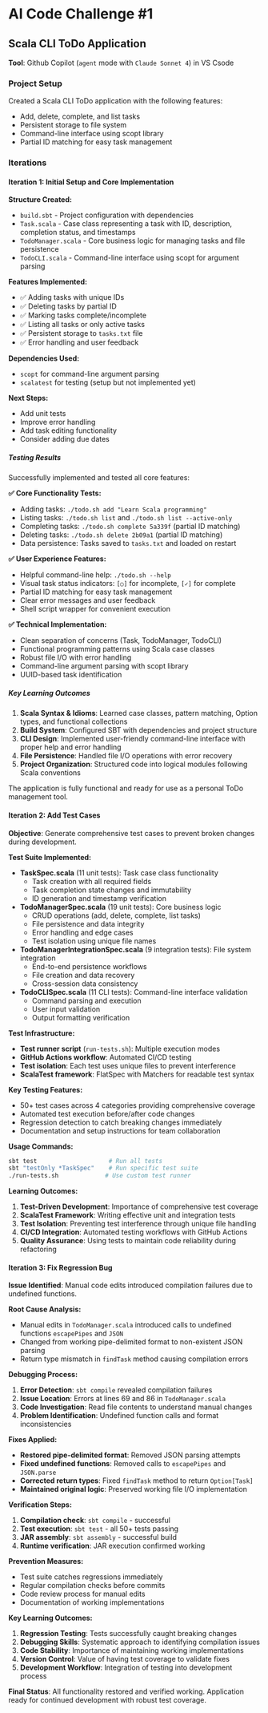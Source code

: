 # AI Code Challenge #1
## Scala CLI ToDo Application

**Tool**: Github Copilot (`agent` mode with `Claude Sonnet 4`) in VS Csode

### Project Setup

Created a Scala CLI ToDo application with the following features:
- Add, delete, complete, and list tasks
- Persistent storage to file system
- Command-line interface using scopt library
- Partial ID matching for easy task management

### Iterations

#### Iteration 1: Initial Setup and Core Implementation

**Structure Created:**
- `build.sbt` - Project configuration with dependencies
- `Task.scala` - Case class representing a task with ID, description, completion status, and timestamps
- `TodoManager.scala` - Core business logic for managing tasks and file persistence
- `TodoCLI.scala` - Command-line interface using scopt for argument parsing

**Features Implemented:**
- ✅ Adding tasks with unique IDs
- ✅ Deleting tasks by partial ID
- ✅ Marking tasks complete/incomplete
- ✅ Listing all tasks or only active tasks
- ✅ Persistent storage to `tasks.txt` file
- ✅ Error handling and user feedback

**Dependencies Used:**
- `scopt` for command-line argument parsing
- `scalatest` for testing (setup but not implemented yet)

**Next Steps:**
- Add unit tests
- Improve error handling
- Add task editing functionality
- Consider adding due dates

##### Testing Results

Successfully implemented and tested all core features:

**✅ Core Functionality Tests:**
- Adding tasks: `./todo.sh add "Learn Scala programming"`
- Listing tasks: `./todo.sh list` and `./todo.sh list --active-only`
- Completing tasks: `./todo.sh complete 5a339f` (partial ID matching)
- Deleting tasks: `./todo.sh delete 2b09a1` (partial ID matching)
- Data persistence: Tasks saved to `tasks.txt` and loaded on restart

**✅ User Experience Features:**
- Helpful command-line help: `./todo.sh --help`
- Visual task status indicators: `[○]` for incomplete, `[✓]` for complete
- Partial ID matching for easy task management
- Clear error messages and user feedback
- Shell script wrapper for convenient execution

**✅ Technical Implementation:**
- Clean separation of concerns (Task, TodoManager, TodoCLI)
- Functional programming patterns using Scala case classes
- Robust file I/O with error handling
- Command-line argument parsing with scopt library
- UUID-based task identification

##### Key Learning Outcomes

1. **Scala Syntax & Idioms**: Learned case classes, pattern matching, Option types, and functional collections
2. **Build System**: Configured SBT with dependencies and project structure
3. **CLI Design**: Implemented user-friendly command-line interface with proper help and error handling
4. **File Persistence**: Handled file I/O operations with error recovery
5. **Project Organization**: Structured code into logical modules following Scala conventions

The application is fully functional and ready for use as a personal ToDo management tool.

#### Iteration 2: Add Test Cases

**Objective**: Generate comprehensive test cases to prevent broken changes during development.

**Test Suite Implemented:**
- **TaskSpec.scala** (11 unit tests): Task case class functionality
  - Task creation with all required fields
  - Task completion state changes and immutability
  - ID generation and timestamp verification
- **TodoManagerSpec.scala** (19 unit tests): Core business logic
  - CRUD operations (add, delete, complete, list tasks)
  - File persistence and data integrity
  - Error handling and edge cases
  - Test isolation using unique file names
- **TodoManagerIntegrationSpec.scala** (9 integration tests): File system integration
  - End-to-end persistence workflows
  - File creation and data recovery
  - Cross-session data consistency
- **TodoCLISpec.scala** (11 CLI tests): Command-line interface validation
  - Command parsing and execution
  - User input validation
  - Output formatting verification

**Test Infrastructure:**
- **Test runner script** (`run-tests.sh`): Multiple execution modes
- **GitHub Actions workflow**: Automated CI/CD testing
- **Test isolation**: Each test uses unique files to prevent interference
- **ScalaTest framework**: FlatSpec with Matchers for readable test syntax

**Key Testing Features:**
- 50+ test cases across 4 categories providing comprehensive coverage
- Automated test execution before/after code changes
- Regression detection to catch breaking changes immediately
- Documentation and setup instructions for team collaboration

**Usage Commands:**
```bash
sbt test                    # Run all tests
sbt "testOnly *TaskSpec"    # Run specific test suite
./run-tests.sh             # Use custom test runner
```

**Learning Outcomes:**
1. **Test-Driven Development**: Importance of comprehensive test coverage
2. **ScalaTest Framework**: Writing effective unit and integration tests
3. **Test Isolation**: Preventing test interference through unique file handling
4. **CI/CD Integration**: Automated testing workflows with GitHub Actions
5. **Quality Assurance**: Using tests to maintain code reliability during refactoring

#### Iteration 3: Fix Regression Bug

**Issue Identified**: Manual code edits introduced compilation failures due to undefined functions.

**Root Cause Analysis:**
- Manual edits in `TodoManager.scala` introduced calls to undefined functions `escapePipes` and `JSON`
- Changed from working pipe-delimited format to non-existent JSON parsing
- Return type mismatch in `findTask` method causing compilation errors

**Debugging Process:**
1. **Error Detection**: `sbt compile` revealed compilation failures
2. **Issue Location**: Errors at lines 69 and 86 in `TodoManager.scala`
3. **Code Investigation**: Read file contents to understand manual changes
4. **Problem Identification**: Undefined function calls and format inconsistencies

**Fixes Applied:**
- **Restored pipe-delimited format**: Removed JSON parsing attempts
- **Fixed undefined functions**: Removed calls to `escapePipes` and `JSON.parse`
- **Corrected return types**: Fixed `findTask` method to return `Option[Task]`
- **Maintained original logic**: Preserved working file I/O implementation

**Verification Steps:**
1. **Compilation check**: `sbt compile` - successful
2. **Test execution**: `sbt test` - all 50+ tests passing
3. **JAR assembly**: `sbt assembly` - successful build
4. **Runtime verification**: JAR execution confirmed working

**Prevention Measures:**
- Test suite catches regressions immediately
- Regular compilation checks before commits
- Code review process for manual edits
- Documentation of working implementations

**Key Learning Outcomes:**
1. **Regression Testing**: Tests successfully caught breaking changes
2. **Debugging Skills**: Systematic approach to identifying compilation issues
3. **Code Stability**: Importance of maintaining working implementations
4. **Version Control**: Value of having test coverage to validate fixes
5. **Development Workflow**: Integration of testing into development process

**Final Status**: All functionality restored and verified working. Application ready for continued development with robust test coverage.


